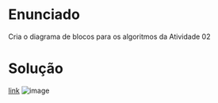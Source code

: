 # Enunciado
Cria o diagrama de blocos para os algoritmos da Atividade 02

# Solução
[link](https://drive.google.com/file/d/1HqkcdGNbkH30sA0NjS1Wrv5iZg1dZVr1/view?usp=sharing)
![image](https://user-images.githubusercontent.com/13167954/111404847-3cf43180-86ae-11eb-80a7-a2a2dfbe5081.png)
